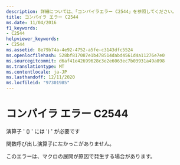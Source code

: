 ```yaml
---
description: 詳細については、「コンパイラエラー C2544」を参照してください。
title: コンパイラ エラー C2544
ms.date: 11/04/2016
f1_keywords:
- C2544
helpviewer_keywords:
- C2544
ms.assetid: 8e79b74a-4e92-4752-a5fe-c3143dfc5524
ms.openlocfilehash: 528bf817087e1b478514dabd4561d4a11276e7e0
ms.sourcegitcommit: d6af41e42699628c3e2e6063ec7b03931a49a098
ms.translationtype: MT
ms.contentlocale: ja-JP
ms.lasthandoff: 12/11/2020
ms.locfileid: "97301985"
---
```

# <a name="compiler-error-c2544"></a>コンパイラ エラー C2544

演算子 ' () ' には ') ' が必要です

関数呼び出し演算子に左かっこがありません。

このエラーは、マクロの展開が原因で発生する場合があります。
